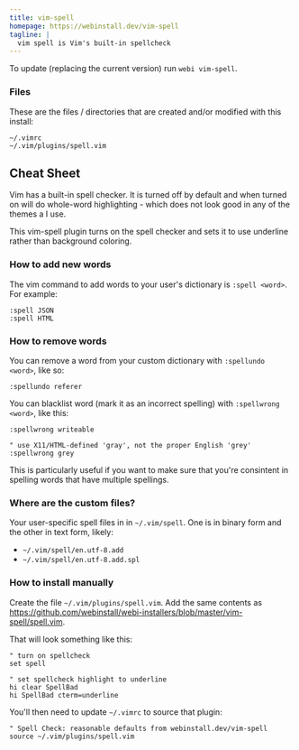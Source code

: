 ```yaml
---
title: vim-spell
homepage: https://webinstall.dev/vim-spell
tagline: |
  vim spell is Vim's built-in spellcheck
---
```


To update (replacing the current version) run `webi vim-spell`.

### Files

These are the files / directories that are created and/or modified with this
install:

```text
~/.vimrc
~/.vim/plugins/spell.vim
```

## Cheat Sheet

Vim has a built-in spell checker. It is turned off by default and when turned on
will do whole-word highlighting - which does not look good in any of the themes
a I use.

This vim-spell plugin turns on the spell checker and sets it to use underline
rather than background coloring.

### How to add new words

The vim command to add words to your user's dictionary is `:spell <word>`. For
example:

```vim
:spell JSON
:spell HTML
```

### How to remove words

You can remove a word from your custom dictionary with `:spellundo <word>`, like
so:

```vim
:spellundo referer
```

You can blacklist word (mark it as an incorrect spelling) with
`:spellwrong <word>`, like this:

```vim
:spellwrong writeable

" use X11/HTML-defined 'gray', not the proper English 'grey'
:spellwrong grey
```

This is particularly useful if you want to make sure that you're consintent in
spelling words that have multiple spellings.

### Where are the custom files?

Your user-specific spell files in in `~/.vim/spell`. One is in binary form and
the other in text form, likely:

- `~/.vim/spell/en.utf-8.add`
- `~/.vim/spell/en.utf-8.add.spl`

### How to install manually

Create the file `~/.vim/plugins/spell.vim`. Add the same contents as
<https://github.com/webinstall/webi-installers/blob/master/vim-spell/spell.vim>.

That will look something like this:

```vim
" turn on spellcheck
set spell

" set spellcheck highlight to underline
hi clear SpellBad
hi SpellBad cterm=underline
```

You'll then need to update `~/.vimrc` to source that plugin:

```vim
" Spell Check: reasonable defaults from webinstall.dev/vim-spell
source ~/.vim/plugins/spell.vim
```
